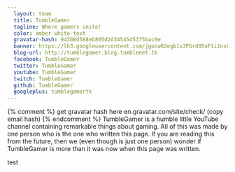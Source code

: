 ```yaml
---
  layout: team
  title: TumbleGamer
  tagline: Where gamers unite!
  color: amber white-text
  gravatar-hash: 94308d588eb805d2d34545d5375bac8e
  banner: https://lh3.googleusercontent.com/jgocw82egb1s3PGrd05oF1i1nsP_orVn4sR4qtR2IDabHAAjIejfHebqx53TzzmqlnNg0VdFerhCDA5U2fEf62UGk0SXb2lK0IGyw7UHp59sQK18zx0G0Pyf8XwRZRRFYe5YvtyaNZ2G2Bhd1Vhaieb2BJvHFcjdlzpoa_zhNGnMKqubtJnvmI2PRhhB4Uc0vNj9gtGbyYQ1-b0bjUmPNTsBq4sIq5l1kK3nha6aKWcci5o-4XB6ILKn2RHSSmnlZ_GfaeCqc0MkNwNzSGg5SfRipY41DhGa__ud3PVl0xmTumnXle5tUOTPizStXA0rvfdEomV9wO6hxYs4s_Ttp8yLwJry3_kvscs5JPQBPZlxF7NDMZMfzSSI5UGKTuKTzUJPtG40XGTKWIOWCPVdoBjPVLMrbkh9u_dzUcdM-xsmqZPlKN96iDhEYPlibDTOLgRvh9dt4ZH05TXcXdy6TUDHtFESF8XADqv6BG2TMFWSosXmMjBDtPFWrCdx0xdAox0HNiS2MwYGo0QH5lzTxUQFRj1PtOqXplsDD_ib6he7OAjl1jkiSuZUkUB4D2Mj55vymEWUKXNy0GV3miQu2RdwMixcs-aamRGNBQebF91BPNMx=w1048-h589-no
  blog-url: http://tumblegamer.blog.tumblenet.tk
  facebook: TumbleGamer
  twitter: TumbleGamer
  youtube: TumbleGamer
  twitch: TumbleGamer
  github: TumbleGamer
  googleplus: tumblegamertk
---
```

{% comment %} get gravatar hash here en.gravatar.com/site/check/ (copy email hash) {% endcomment %}
TumbleGamer is a humble little YouTube channel containing remarkable things about gaming. All of this was made by one person who is the one who written this page. If you are reading this from the future, then we (even though is just one person) wonder if TumbleGamer is more than it was now when this page was written.
<!--more-->
test
